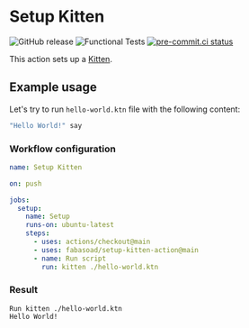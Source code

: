 # Setup Kitten

![GitHub release](https://img.shields.io/github/v/release/fabasoad/setup-kitten-action?include_prereleases)
![Functional Tests](https://github.com/fabasoad/setup-kitten-action/workflows/Functional%20Tests/badge.svg)
[![pre-commit.ci status](https://results.pre-commit.ci/badge/github/fabasoad/setup-kitten-action/main.svg)](https://results.pre-commit.ci/latest/github/fabasoad/setup-kitten-action/main)

This action sets up a [Kitten](http://kittenlang.org/).

## Example usage

Let's try to run `hello-world.ktn` file with the following content:

```haskell
"Hello World!" say
```

### Workflow configuration

```yaml
name: Setup Kitten

on: push

jobs:
  setup:
    name: Setup
    runs-on: ubuntu-latest
    steps:
      - uses: actions/checkout@main
      - uses: fabasoad/setup-kitten-action@main
      - name: Run script
        run: kitten ./hello-world.ktn
```

### Result

```shell
Run kitten ./hello-world.ktn
Hello World!
```
